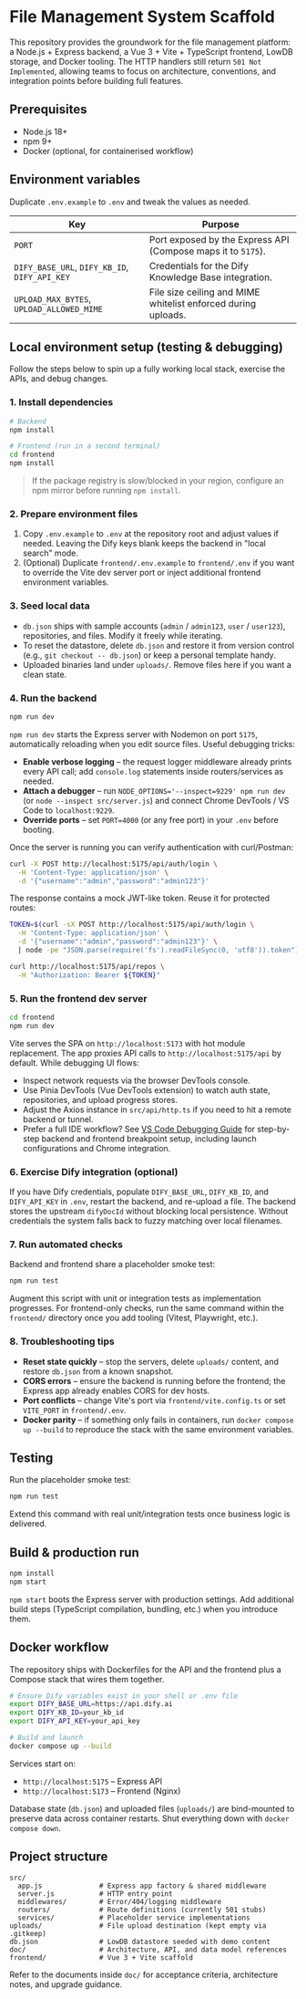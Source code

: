 # File Management System Scaffold

This repository provides the groundwork for the file management platform: a Node.js + Express backend, a Vue 3 + Vite + TypeScript frontend, LowDB storage, and Docker tooling. The HTTP handlers still return `501 Not Implemented`, allowing teams to focus on architecture, conventions, and integration points before building full features.

## Prerequisites

- Node.js 18+
- npm 9+
- Docker (optional, for containerised workflow)

## Environment variables

Duplicate `.env.example` to `.env` and tweak the values as needed.

| Key | Purpose |
| --- | --- |
| `PORT` | Port exposed by the Express API (Compose maps it to `5175`). |
| `DIFY_BASE_URL`, `DIFY_KB_ID`, `DIFY_API_KEY` | Credentials for the Dify Knowledge Base integration. |
| `UPLOAD_MAX_BYTES`, `UPLOAD_ALLOWED_MIME` | File size ceiling and MIME whitelist enforced during uploads. |

## Local environment setup (testing & debugging)

Follow the steps below to spin up a fully working local stack, exercise the APIs, and debug changes.

### 1. Install dependencies

```bash
# Backend
npm install

# Frontend (run in a second terminal)
cd frontend
npm install
```

> If the package registry is slow/blocked in your region, configure an npm mirror before running `npm install`.

### 2. Prepare environment files

1. Copy `.env.example` to `.env` at the repository root and adjust values if needed. Leaving the Dify keys blank keeps the backend in "local search" mode.
2. (Optional) Duplicate `frontend/.env.example` to `frontend/.env` if you want to override the Vite dev server port or inject additional frontend environment variables.

### 3. Seed local data

- `db.json` ships with sample accounts (`admin` / `admin123`, `user` / `user123`), repositories, and files. Modify it freely while iterating.  
- To reset the datastore, delete `db.json` and restore it from version control (e.g., `git checkout -- db.json`) or keep a personal template handy.  
- Uploaded binaries land under `uploads/`. Remove files here if you want a clean state.

### 4. Run the backend

```bash
npm run dev
```

`npm run dev` starts the Express server with Nodemon on port `5175`, automatically reloading when you edit source files. Useful debugging tricks:

- **Enable verbose logging** – the request logger middleware already prints every API call; add `console.log` statements inside routers/services as needed.
- **Attach a debugger** – run `NODE_OPTIONS='--inspect=9229' npm run dev` (or `node --inspect src/server.js`) and connect Chrome DevTools / VS Code to `localhost:9229`.
- **Override ports** – set `PORT=4000` (or any free port) in your `.env` before booting.

Once the server is running you can verify authentication with curl/Postman:

```bash
curl -X POST http://localhost:5175/api/auth/login \
  -H 'Content-Type: application/json' \
  -d '{"username":"admin","password":"admin123"}'
```

The response contains a mock JWT-like token. Reuse it for protected routes:

```bash
TOKEN=$(curl -sX POST http://localhost:5175/api/auth/login \
  -H 'Content-Type: application/json' \
  -d '{"username":"admin","password":"admin123"}' \
  | node -pe "JSON.parse(require('fs').readFileSync(0, 'utf8')).token")

curl http://localhost:5175/api/repos \
  -H "Authorization: Bearer ${TOKEN}"
```

### 5. Run the frontend dev server

```bash
cd frontend
npm run dev
```

Vite serves the SPA on `http://localhost:5173` with hot module replacement. The app proxies API calls to `http://localhost:5175/api` by default. While debugging UI flows:

- Inspect network requests via the browser DevTools console.
- Use Pinia DevTools (Vue DevTools extension) to watch auth state, repositories, and upload progress stores.
- Adjust the Axios instance in `src/api/http.ts` if you need to hit a remote backend or tunnel.
- Prefer a full IDE workflow? See [VS Code Debugging Guide](doc/vscode-debugging.md) for step-by-step backend and frontend breakpoint setup, including launch configurations and Chrome integration.

### 6. Exercise Dify integration (optional)

If you have Dify credentials, populate `DIFY_BASE_URL`, `DIFY_KB_ID`, and `DIFY_API_KEY` in `.env`, restart the backend, and re-upload a file. The backend stores the upstream `difyDocId` without blocking local persistence. Without credentials the system falls back to fuzzy matching over local filenames.

### 7. Run automated checks

Backend and frontend share a placeholder smoke test:

```bash
npm run test
```

Augment this script with unit or integration tests as implementation progresses. For frontend-only checks, run the same command within the `frontend/` directory once you add tooling (Vitest, Playwright, etc.).

### 8. Troubleshooting tips

- **Reset state quickly** – stop the servers, delete `uploads/` content, and restore `db.json` from a known snapshot.  
- **CORS errors** – ensure the backend is running before the frontend; the Express app already enables CORS for dev hosts.  
- **Port conflicts** – change Vite's port via `frontend/vite.config.ts` or set `VITE_PORT` in `frontend/.env`.  
- **Docker parity** – if something only fails in containers, run `docker compose up --build` to reproduce the stack with the same environment variables.

## Testing

Run the placeholder smoke test:

```bash
npm run test
```

Extend this command with real unit/integration tests once business logic is delivered.

## Build & production run

```bash
npm install
npm start
```

`npm start` boots the Express server with production settings. Add additional build steps (TypeScript compilation, bundling, etc.) when you introduce them.

## Docker workflow

The repository ships with Dockerfiles for the API and the frontend plus a Compose stack that wires them together.

```bash
# Ensure Dify variables exist in your shell or .env file
export DIFY_BASE_URL=https://api.dify.ai
export DIFY_KB_ID=your_kb_id
export DIFY_API_KEY=your_api_key

# Build and launch
docker compose up --build
```

Services start on:

- `http://localhost:5175` – Express API
- `http://localhost:5173` – Frontend (Nginx)

Database state (`db.json`) and uploaded files (`uploads/`) are bind-mounted to preserve data across container restarts. Shut everything down with `docker compose down`.

## Project structure

```
src/
  app.js              # Express app factory & shared middleware
  server.js           # HTTP entry point
  middlewares/        # Error/404/logging middleware
  routers/            # Route definitions (currently 501 stubs)
  services/           # Placeholder service implementations
uploads/              # File upload destination (kept empty via .gitkeep)
db.json               # LowDB datastore seeded with demo content
doc/                  # Architecture, API, and data model references
frontend/             # Vue 3 + Vite scaffold
```

Refer to the documents inside `doc/` for acceptance criteria, architecture notes, and upgrade guidance.
